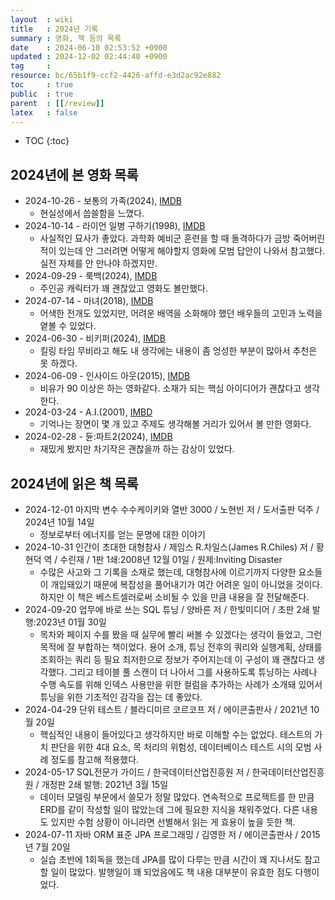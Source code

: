 ```yaml
---
layout  : wiki
title   : 2024년 기록
summary : 영화, 책 등의 목록
date    : 2024-06-10 02:53:52 +0900
updated : 2024-12-02 02:44:40 +0900
tag     : 
resource: bc/65b1f9-ccf2-4426-affd-e3d2ac92e882
toc     : true
public  : true
parent  : [[/review]]
latex   : false
---
```

* TOC
{:toc}

## 2024년에 본 영화 목록
- 2024-10-26 - 보통의 가족(2024), [IMDB](https://www.imdb.com/title/tt28488187/)
    - 현실성에서 씁쓸함을 느꼈다.
- 2024-10-14 - 라이언 일병 구하기(1998), [IMDB](https://www.imdb.com/title/tt0120815/)
    - 사실적인 묘사가 좋았다. 과학화 예비군 훈련을 할 때 돌격하다가 금방 죽어버린 적이 있는데 안 그러려면 어떻게 해야할지 영화에 모범 답안이 나와서 참고했다. 실전 자체를 안 만나야 하겠지만.
- 2024-09-29 - 룩백(2024), [IMDB](https://www.imdb.com/title/tt31711040/)
    - 주인공 캐릭터가 꽤 괜찮았고 영화도 볼만했다.
- 2024-07-14 - 마녀(2018), [IMDB](https://www.imdb.com/title/tt8574252/)
    - 어색한 전개도 있었지만, 어려운 배역을 소화해야 했던 배우들의 고민과 노력을 옅볼 수 있었다.
- 2024-06-30 - 비키퍼(2024), [IMDB](https://www.imdb.com/title/tt15314262/)
    - 킬링 타임 무비라고 해도 내 생각에는 내용이 좀 엉성한 부분이 많아서 추천은 못 하겠다.
- 2024-06-09 - 인사이드 아웃(2015), [IMDB](https://www.imdb.com/title/tt2096673/)
    - 비유가 90 이상은 하는 영화같다. 소재가 되는 핵심 아이디어가 괜찮다고 생각한다.
- 2024-03-24 - A.I.(2001), [IMBD](https://www.imdb.com/title/tt0212720/)
    - 기억나는 장면이 몇 개 있고 주제도 생각해볼 거리가 있어서 볼 만한 영화다.
- 2024-02-28 - 듄:파트2(2024), [IMDB](https://www.imdb.com/title/tt15239678/)
    - 재밌게 봤지만 차기작은 괜찮을까 하는 감상이 있었다.

## 2024년에 읽은 책 목록
- 2024-12-01 마지막 변수 수수케이키와 열반 3000 / 노현빈 저 / 도서출판 덕주 / 2024년 10월 14일
    - 정보로부터 에너지를 얻는 문명에 대한 이야기
- 2024-10-31 인간이 초대한 대형참사 / 제임스 R.차일스(James R.Chiles) 저 / 황현덕 역 / 수린재 / 1판 1쇄:2008년 12월 01일 / 원제:Inviting Disaster
    - 수많은 사고와 그 기록을 소재로 했는데, 대형참사에 이르기까지 다양한 요소들이 개입돼있기 때문에 복잡성을 풀어내기가 여간 어려운 일이 아니었을 것이다. 하지만 이 책은 베스트셀러로써 소비될 수 있을 만큼 내용을 잘 전달해준다. 
- 2024-09-20 업무에 바로 쓰는 SQL 튜닝 / 양바른 저 / 한빛미디어 / 초판 2쇄 발행:2023년 01월 30일
    - 목차와 페이지 수를 봤을 때 실무에 빨리 써볼 수 있겠다는 생각이 들었고, 그런 목적에 잘 부합하는 책이었다.
용어 소개, 튜닝 전후의 쿼리와 실행계획, 상태를 조회하는 쿼리 등 필요 최저한으로 정보가 주어지는데 이 구성이 꽤 괜찮다고 생각했다. 
그리고 테이블 풀 스캔이 더 나아서 그를 사용하도록 튜닝하는 사례나 수행 속도를 위해 인덱스 사용만을 위한 컬럼을 추가하는 사례가 소개돼 있어서 튜닝을 위한 기초적인 감각을 잡는 데 좋았다.
- 2024-04-29 단위 테스트 / 블라디미르 코르코프 저 / 에이콘출판사 / 2021년 10월 20일
    - 핵심적인 내용이 들어있다고 생각하지만 바로 이해할 수는 없었다. 테스트의 가치 판단을 위한 4대 요소, 목 처리의 위험성, 데이터베이스 테스트 시의 모범 사례 정도를 참고해 적용했다.
- 2024-05-17 SQL전문가 가이드 / 한국데이터산업진흥원 저 / 한국데이터산업진흥원 / 개정판 2쇄 발행: 2021년 3월 15일
    - 데이터 모델링 부문에서 쓸모가 정말 많았다. 연속적으로 프로젝트를 한 만큼 ERD를 같이 작성할 일이 많았는데 그에 필요한 지식을 채워주었다. 다른 내용도 있지만 수험 상황이 아니라면 선별해서 읽는 게 효용이 높을 듯한 책.
- 2024-07-11 자바 ORM 표준 JPA 프로그래밍 / 김영한 저 / 에이콘출판사 / 2015년 7월 20일
    - 실습 초반에 1회독을 했는데 JPA를 많이 다루는 만큼 시간이 꽤 지나서도 참고할 일이 많았다. 
발행일이 꽤 되었음에도 책 내용 대부분이 유효한 점도 다행이었다.

# 
